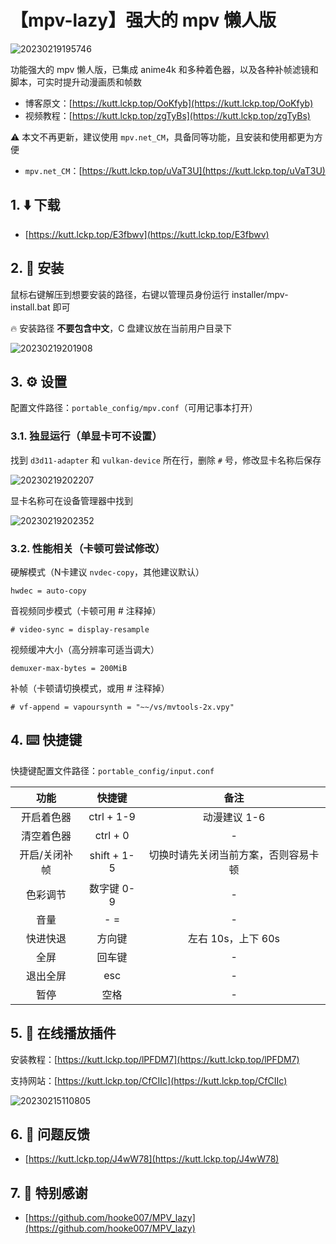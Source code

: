 # 【mpv-lazy】强大的 mpv 懒人版

![20230219195746](https://image.lckp.top/LuckyPuppy514/image/raw/main/screenshot/2023/2023-02-19/20230219195746.webp)

功能强大的 mpv 懒人版，已集成 anime4k 和多种着色器，以及各种补帧滤镜和脚本，可实时提升动漫画质和帧数<!--more-->

- 博客原文：[https://kutt.lckp.top/OoKfyb](https://kutt.lckp.top/OoKfyb)
- 视频教程：[https://kutt.lckp.top/zgTyBs](https://kutt.lckp.top/zgTyBs)

⚠️ 本文不再更新，建议使用 `mpv.net_CM`，具备同等功能，且安装和使用都更为方便

- `mpv.net_CM`：[https://kutt.lckp.top/uVaT3U](https://kutt.lckp.top/uVaT3U)

## 1. ⬇️ 下载

- [https://kutt.lckp.top/E3fbwv](https://kutt.lckp.top/E3fbwv)

## 2. 🧭 安装

鼠标右键解压到想要安装的路径，右键以管理员身份运行 installer/mpv-install.bat 即可

🔥 安装路径 **不要包含中文**，C 盘建议放在当前用户目录下

![20230219201908](https://image.lckp.top/LuckyPuppy514/image/raw/main/screenshot/2023/2023-02-19/20230219201908.webp)

## 3. ⚙️ 设置

配置文件路径：`portable_config/mpv.conf`（可用记事本打开）

### 3.1. 独显运行（单显卡可不设置）

找到 `d3d11-adapter` 和 `vulkan-device` 所在行，删除 `#` 号，修改显卡名称后保存

![20230219202207](https://image.lckp.top/LuckyPuppy514/image/raw/main/screenshot/2023/2023-02-19/20230219202207.webp)

显卡名称可在设备管理器中找到

![20230219202352](https://image.lckp.top/LuckyPuppy514/image/raw/main/screenshot/2023/2023-02-19/20230219202352.webp)

### 3.2. 性能相关（卡顿可尝试修改）

硬解模式（N卡建议 `nvdec-copy`，其他建议默认）

```text
hwdec = auto-copy
```

音视频同步模式（卡顿可用 # 注释掉）

```text
# video-sync = display-resample
```

视频缓冲大小（高分辨率可适当调大）

```text
demuxer-max-bytes = 200MiB
```

补帧（卡顿请切换模式，或用 # 注释掉）

```text
# vf-append = vapoursynth = "~~/vs/mvtools-2x.vpy"
```

## 4. ⌨️ 快捷键

快捷键配置文件路径：`portable_config/input.conf`

| 功能 | 快捷键 | 备注 |
|:-------:|:-------:|:-------:|
| 开启着色器 | ctrl + 1-9 | 动漫建议 1-6 |
| 清空着色器 | ctrl + 0 | - |
| 开启/关闭补帧 | shift + 1-5 | 切换时请先关闭当前方案，否则容易卡顿 |
| 色彩调节 | 数字键 0-9 | - |
| 音量 | - = | - |
| 快进快退 | 方向键 | 左右 10s，上下 60s |
| 全屏 | 回车键 | - |
| 退出全屏 | esc | - |
| 暂停 | 空格 | - |

## 5. 🌟 在线播放插件

安装教程：[https://kutt.lckp.top/lPFDM7](https://kutt.lckp.top/lPFDM7)

支持网站：[https://kutt.lckp.top/CfCIIc](https://kutt.lckp.top/CfCIIc)

![20230215110805](https://image.lckp.top/LuckyPuppy514/image/raw/main/screenshot/2023/2023-02-15/20230215110805.webp)

## 6. 🤔 问题反馈

- [https://kutt.lckp.top/J4wW78](https://kutt.lckp.top/J4wW78)

## 7. 👏 特别感谢

- [https://github.com/hooke007/MPV_lazy](https://github.com/hooke007/MPV_lazy)
